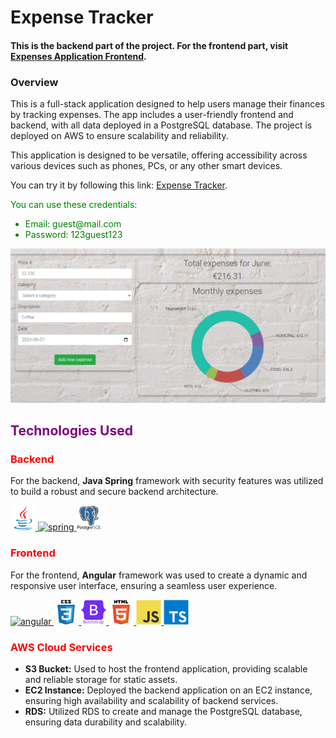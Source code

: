 <h1>Expense Tracker</h1>

<h4>This is the backend part of the project. For the frontend part, visit <a href="https://github.com/romvol13/Expenses_application_front_end">Expenses Application Frontend</a>.</h4>

<h3>Overview</h3>

<p>This is a full-stack application designed to help users manage their finances by tracking expenses. The app includes a user-friendly frontend and backend, with all data deployed in a PostgreSQL database. The project is deployed on AWS to ensure scalability and reliability.</p>
<p>This application is designed to be versatile, offering accessibility across various devices such as phones, PCs, or any other smart devices.</p>

<p>You can try it by following this link: <a href="http://myngcode.s3-website.eu-central-1.amazonaws.com/login">Expense Tracker</a>.</p>

<div>
    <p style="color: green">You can use these credentials:</p>
    <ul>
        <li style="color: green;">Email: guest@mail.com</li>
        <li style="color: green;">Password: 123guest123</li>
    </ul>
</div>

<div>
    <img src="https://github.com/romvol13/Expenses_application_back_end/blob/master/src/main/images/Screenshot.PNG?raw=true" alt="Expense Tracker Screenshot">
</div>

<h2 style="color: purple">Technologies Used</h2>

<div>
    <h3 style="color: red">Backend</h3>
    <p>For the backend, <strong>Java Spring</strong> framework with security features was utilized to build a robust and secure backend architecture.</p>
<p align="left"> 
    <a href="https://www.java.com" target="_blank" rel="noreferrer"> 
        <img src="https://raw.githubusercontent.com/devicons/devicon/master/icons/java/java-original.svg" alt="java" width="40" height="40"/> 
    </a> 
    <a href="https://spring.io/" target="_blank" rel="noreferrer"> 
        <img src="https://www.vectorlogo.zone/logos/springio/springio-icon.svg" alt="spring" width="40" height="40"/> 
    </a> 
    <a href="https://www.postgresql.org" target="_blank" rel="noreferrer"> 
        <img src="https://raw.githubusercontent.com/devicons/devicon/master/icons/postgresql/postgresql-original-wordmark.svg" alt="postgresql" width="40" height="40"/> 
    </a> 

</p>
</div>

<div>
    <h3 style="color: red">Frontend</h3>
    <p>For the frontend, <strong>Angular</strong> framework was used to create a dynamic and responsive user interface, ensuring a seamless user experience.</p>
<p align="left"> 
    <a href="https://angular.io" target="_blank" rel="noreferrer"> 
        <img src="https://angular.io/assets/images/logos/angular/angular.svg" alt="angular" width="40" height="40"/> 
    </a> 
    <a href="https://www.w3schools.com/css/" target="_blank" rel="noreferrer"> 
        <img src="https://raw.githubusercontent.com/devicons/devicon/master/icons/css3/css3-original-wordmark.svg" alt="css3" width="40" height="40"/> 
    </a> 
    <a href="https://getbootstrap.com" target="_blank" rel="noreferrer"> 
        <img src="https://raw.githubusercontent.com/devicons/devicon/master/icons/bootstrap/bootstrap-plain-wordmark.svg" alt="bootstrap" width="40" height="40"/> 
    </a> 
    <a href="https://www.w3.org/html/" target="_blank" rel="noreferrer"> 
        <img src="https://raw.githubusercontent.com/devicons/devicon/master/icons/html5/html5-original-wordmark.svg" alt="html5" width="40" height="40"/> 
    </a> 
    <a href="https://developer.mozilla.org/en-US/docs/Web/JavaScript" target="_blank" rel="noreferrer"> 
        <img src="https://raw.githubusercontent.com/devicons/devicon/master/icons/javascript/javascript-original.svg" alt="javascript" width="40" height="40"/> 
    </a> 
    <a href="https://www.typescriptlang.org/" target="_blank" rel="noreferrer"> 
        <img src="https://raw.githubusercontent.com/devicons/devicon/master/icons/typescript/typescript-original.svg" alt="typescript" width="40" height="40"/> 
    </a>
</p>
</div>

<div>
    <h3 style="color: red">AWS Cloud Services</h3>
    <ul>
        <li><strong>S3 Bucket:</strong> Used to host the frontend application, providing scalable and reliable storage for static assets.</li>
        <li><strong>EC2 Instance:</strong> Deployed the backend application on an EC2 instance, ensuring high availability and scalability of backend services.</li>
        <li><strong>RDS:</strong> Utilized RDS to create and manage the PostgreSQL database, ensuring data durability and scalability.</li>
    </ul>
</div>
